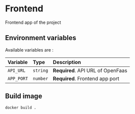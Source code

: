 # Frontend

Frontend app of the project

## Environment variables

Available variables are :

| Variable | Type     | Description                |
| :-------- | :------- | :------------------------- |
| `API_URL` | `string` | **Required**. API URL of OpenFaas |
| `APP_PORT` | `number` | **Required**. Frontend app port |

## Build image

```bash
docker build .
```
